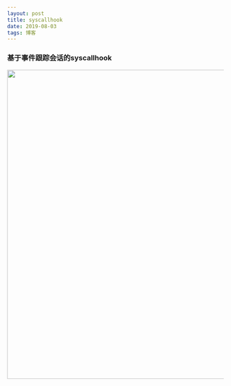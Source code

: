```yaml
---
layout: post
title: syscallhook
date: 2019-08-03
tags: 博客    
---
```


### 基于事件跟踪会话的syscallhook

<img src="/images/A/tset.gif" height="720" width="1200">

